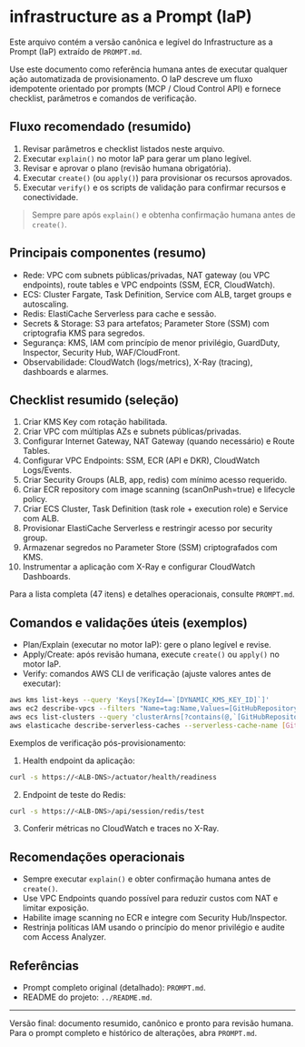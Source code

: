  # infrastructure as a Prompt (IaP)

Este arquivo contém a versão canônica e legível do Infrastructure as a Prompt (IaP) extraído de `PROMPT.md`.

Use este documento como referência humana antes de executar qualquer ação automatizada de provisionamento. O IaP descreve um fluxo idempotente orientado por prompts (MCP / Cloud Control API) e fornece checklist, parâmetros e comandos de verificação.

## Fluxo recomendado (resumido)

1. Revisar parâmetros e checklist listados neste arquivo.
2. Executar `explain()` no motor IaP para gerar um plano legível.
3. Revisar e aprovar o plano (revisão humana obrigatória).
4. Executar `create()` (ou `apply()`) para provisionar os recursos aprovados.
5. Executar `verify()` e os scripts de validação para confirmar recursos e conectividade.

> Sempre pare após `explain()` e obtenha confirmação humana antes de `create()`.

## Principais componentes (resumo)

- Rede: VPC com subnets públicas/privadas, NAT gateway (ou VPC endpoints), route tables e VPC endpoints (SSM, ECR, CloudWatch).
- ECS: Cluster Fargate, Task Definition, Service com ALB, target groups e autoscaling.
- Redis: ElastiCache Serverless para cache e sessão.
- Secrets & Storage: S3 para artefatos; Parameter Store (SSM) com criptografia KMS para segredos.
- Segurança: KMS, IAM com princípio de menor privilégio, GuardDuty, Inspector, Security Hub, WAF/CloudFront.
- Observabilidade: CloudWatch (logs/metrics), X-Ray (tracing), dashboards e alarmes.

## Checklist resumido (seleção)

1. Criar KMS Key com rotação habilitada.
2. Criar VPC com múltiplas AZs e subnets públicas/privadas.
3. Configurar Internet Gateway, NAT Gateway (quando necessário) e Route Tables.
4. Configurar VPC Endpoints: SSM, ECR (API e DKR), CloudWatch Logs/Events.
5. Criar Security Groups (ALB, app, redis) com mínimo acesso requerido.
6. Criar ECR repository com image scanning (scanOnPush=true) e lifecycle policy.
7. Criar ECS Cluster, Task Definition (task role + execution role) e Service com ALB.
8. Provisionar ElastiCache Serverless e restringir acesso por security group.
9. Armazenar segredos no Parameter Store (SSM) criptografados com KMS.
10. Instrumentar a aplicação com X-Ray e configurar CloudWatch Dashboards.

Para a lista completa (47 itens) e detalhes operacionais, consulte `PROMPT.md`.

## Comandos e validações úteis (exemplos)

- Plan/Explain (executar no motor IaP): gere o plano legível e revise.
- Apply/Create: após revisão humana, execute `create()` ou `apply()` no motor IaP.
- Verify: comandos AWS CLI de verificação (ajuste valores antes de executar):

```bash
aws kms list-keys --query 'Keys[?KeyId==`[DYNAMIC_KMS_KEY_ID]`]'
aws ec2 describe-vpcs --filters "Name=tag:Name,Values=[GitHubRepository]-vpc"
aws ecs list-clusters --query 'clusterArns[?contains(@,`[GitHubRepository]-cluster`)]'
aws elasticache describe-serverless-caches --serverless-cache-name [GitHubRepository]-serverless-cache
```

Exemplos de verificação pós-provisionamento:

1. Health endpoint da aplicação:

```bash
curl -s https://<ALB-DNS>/actuator/health/readiness
```

2. Endpoint de teste do Redis:

```bash
curl -s https://<ALB-DNS>/api/session/redis/test
```

3. Conferir métricas no CloudWatch e traces no X-Ray.

## Recomendações operacionais

- Sempre executar `explain()` e obter confirmação humana antes de `create()`.
- Use VPC Endpoints quando possível para reduzir custos com NAT e limitar exposição.
- Habilite image scanning no ECR e integre com Security Hub/Inspector.
- Restrinja políticas IAM usando o princípio do menor privilégio e audite com Access Analyzer.

## Referências

- Prompt completo original (detalhado): `PROMPT.md`.
- README do projeto: `../README.md`.

---

Versão final: documento resumido, canônico e pronto para revisão humana. Para o prompt completo e histórico de alterações, abra `PROMPT.md`.


